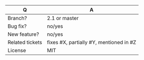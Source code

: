 | Q               | A
| --------------- | -----
| Branch?         | 2.1 or master <!-- see the comment below -->
| Bug fix?        | no/yes
| New feature?    | no/yes
| Related tickets | fixes #X, partially #Y, mentioned in #Z
| License         | MIT

<!--
 - Bug fixes must be submitted against the 2.1 branch
 - Features and deprecations must be submitted against the master branch
-->

